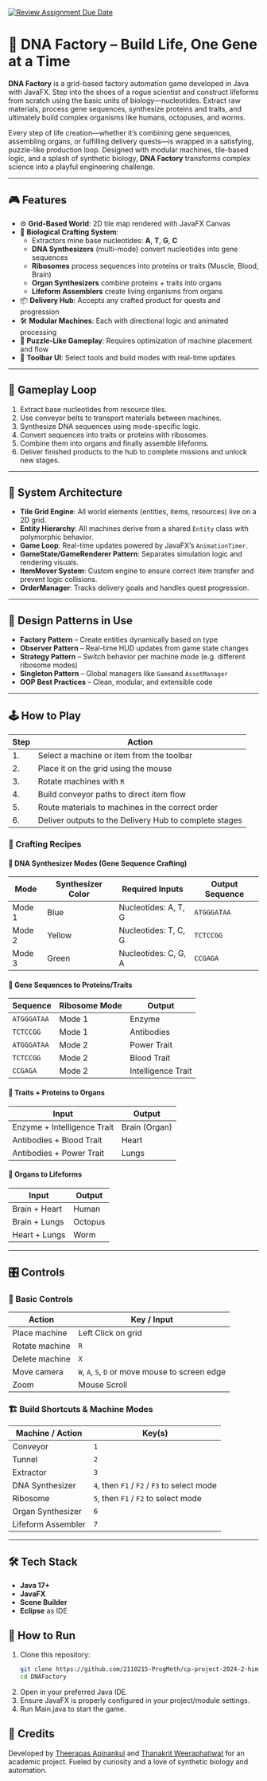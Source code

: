 [![Review Assignment Due Date](https://classroom.github.com/assets/deadline-readme-button-22041afd0340ce965d47ae6ef1cefeee28c7c493a6346c4f15d667ab976d596c.svg)](https://classroom.github.com/a/jYOfPNqO)

# 🧬 DNA Factory – Build Life, One Gene at a Time

**DNA Factory** is a grid-based factory automation game developed in Java with JavaFX. Step into the shoes of a rogue scientist and construct lifeforms from scratch using the basic units of biology—nucleotides. Extract raw materials, process gene sequences, synthesize proteins and traits, and ultimately build complex organisms like humans, octopuses, and worms.

Every step of life creation—whether it’s combining gene sequences, assembling organs, or fulfilling delivery quests—is wrapped in a satisfying, puzzle-like production loop. Designed with modular machines, tile-based logic, and a splash of synthetic biology, **DNA Factory** transforms complex science into a playful engineering challenge.

---

## 🎮 Features

- ⚙️ **Grid-Based World**: 2D tile map rendered with JavaFX Canvas
- 🧪 **Biological Crafting System**:
  - Extractors mine base nucleotides: **A**, **T**, **G**, **C**
  - **DNA Synthesizers** (multi-mode) convert nucleotides into gene sequences
  - **Ribosomes** process sequences into proteins or traits (Muscle, Blood, Brain)
  - **Organ Synthesizers** combine proteins + traits into organs
  - **Lifeform Assemblers** create living organisms from organs
- 📦 **Delivery Hub**: Accepts any crafted product for quests and progression
- 🛠️ **Modular Machines**: Each with directional logic and animated processing
- 🧠 **Puzzle-Like Gameplay**: Requires optimization of machine placement and flow
- 🧰 **Toolbar UI**: Select tools and build modes with real-time updates

---

## 🧠 Gameplay Loop

1. Extract base nucleotides from resource tiles.
2. Use conveyor belts to transport materials between machines.
3. Synthesize DNA sequences using mode-specific logic.
4. Convert sequences into traits or proteins with ribosomes.
5. Combine them into organs and finally assemble lifeforms.
6. Deliver finished products to the hub to complete missions and unlock new stages.

---

## 🧱 System Architecture

- **Tile Grid Engine**: All world elements (entities, items, resources) live on a 2D grid.
- **Entity Hierarchy**: All machines derive from a shared `Entity` class with polymorphic behavior.
- **Game Loop**: Real-time updates powered by JavaFX’s `AnimationTimer`.
- **GameState/GameRenderer Pattern**: Separates simulation logic and rendering visuals.
- **ItemMover System**: Custom engine to ensure correct item transfer and prevent logic collisions.
- **OrderManager**: Tracks delivery goals and handles quest progression.

---

## 🧩 Design Patterns in Use

- **Factory Pattern** – Create entities dynamically based on type
- **Observer Pattern** – Real-time HUD updates from game state changes
- **Strategy Pattern** – Switch behavior per machine mode (e.g. different ribosome modes)
- **Singleton Pattern** – Global managers like `Game`and `AssetManager`
- **OOP Best Practices** – Clean, modular, and extensible code

---

## 🕹 How to Play

| Step | Action |
|------|--------|
| 1. | Select a machine or item from the toolbar |
| 2. | Place it on the grid using the mouse |
| 3. | Rotate machines with `R` |
| 4. | Build conveyor paths to direct item flow |
| 5. | Route materials to machines in the correct order |
| 6. | Deliver outputs to the Delivery Hub to complete stages |

### 📘 Crafting Recipes

#### 🧪 DNA Synthesizer Modes (Gene Sequence Crafting)

| Mode   | Synthesizer Color | Required Inputs       | Output Sequence |
|--------|-------------------|------------------------|------------------|
| Mode 1 | Blue              | Nucleotides: A, T, G   | `ATGGGATAA`      |
| Mode 2 | Yellow            | Nucleotides: T, C, G   | `TCTCCGG`        |
| Mode 3 | Green             | Nucleotides: C, G, A   | `CCGAGA`         |

#### 🧬 Gene Sequences to Proteins/Traits

| Sequence     | Ribosome Mode | Output        |
|--------------|---------------|---------------|
| `ATGGGATAA`  | Mode 1        | Enzyme        |
| `TCTCCGG`    | Mode 1        | Antibodies    |
| `ATGGGATAA`  | Mode 2        | Power Trait   |
| `TCTCCGG`    | Mode 2        | Blood Trait   |
| `CCGAGA`     | Mode 2        | Intelligence Trait   |

#### 🧠 Traits + Proteins to Organs

| Input                        | Output        |
|-----------------------------|---------------|
| Enzyme + Intelligence Trait | Brain (Organ) |
| Antibodies + Blood Trait    | Heart         |
| Antibodies + Power Trait    | Lungs         |

#### 🧍 Organs to Lifeforms

| Input             | Output     |
|------------------|------------|
| Brain + Heart     | Human      |
| Brain + Lungs     | Octopus    |
| Heart + Lungs     | Worm       |

---

## 🎛 Controls

### 🔧 Basic Controls

| Action             | Key / Input                        |
|-------------------|-------------------------------------|
| Place machine      | Left Click on grid                  |
| Rotate machine     | `R`                                 |
| Delete machine     | `X`                                 |
| Move camera        | `W`, `A`, `S`, `D` or move mouse to screen edge |
| Zoom               | Mouse Scroll                        |

### 🏗️ Build Shortcuts & Machine Modes

| Machine / Action       | Key(s)                         |
|------------------------|--------------------------------|
| Conveyor               | `1`                            |
| Tunnel                 | `2`                            |
| Extractor              | `3`                            |
| DNA Synthesizer        | `4`, then `F1` / `F2` / `F3` to select mode |
| Ribosome               | `5`, then `F1` / `F2` to select mode |
| Organ Synthesizer      | `6`                            |
| Lifeform Assembler     | `7`                            |

---

## 🛠 Tech Stack

- **Java 17+**
- **JavaFX**
- **Scene Builder**
- **Eclipse** as IDE

## 🚀 How to Run

1. Clone this repository:
   ```bash
   git clone https://github.com/2110215-ProgMeth/cp-project-2024-2-himalayasalt.git
   cd DNAFactory
   
2. Open in your preferred Java IDE.
3. Ensure JavaFX is properly configured in your project/module settings.
4. Run Main.java to start the game.

## 🙌 Credits
Developed by [Theerapas Apinankul](https://github.com/theerapas) and [Thanakrit Weeraphatiwat](https://github.com/Champy2005) for an academic project. Fueled by curiosity and a love of synthetic biology and automation.
